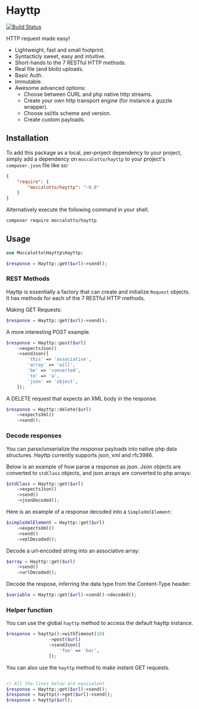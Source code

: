 # Hayttp
[![Build Status](https://travis-ci.org/moccalotto/hayttp.svg)](https://travis-ci.org/moccalotto/hayttp)

HTTP request made easy!

* Lightweight, fast and small footprint.
* Syntacticly sweet, easy and intuitive.
* Short-hands to the 7 RESTful HTTP methods.
* Real file (and blob) uploads.
* Basic Auth.
* Immutable.
* Awesome advanced options:
  * Choose between CURL and php native http streams.
  * Create your own http transport engine (for instance a guzzle wrapper).
  * Choose ssl/tls scheme and version.
  * Create custom payloads.

## Installation

To add this package as a local, per-project dependency to your project, simply add a dependency on
 `moccalotto/hayttp` to your project's `composer.json` file like so:

```json
{
    "require": {
        "moccalotto/hayttp": "~0.8"
    }
}
```

Alternatively execute the following command in your shell.

```bash
composer require moccalotto/hayttp
```

## Usage

```php
use Moccalotto\Hayttp\Hayttp;

$response = Hayttp::get($url)->send();
```

### REST Methods
Hayttp is essentially a factory that can create and initialize `Request` objects.
It has methods for each of the 7 RESTful HTTP methods.

Making GET Requests:

```php
$response = Hayttp::get($url)->send();
```

A more interesting POST example.

```php
$response = Hayttp::post($url)
    ->expectsJson()
    ->sendJson([
        'this' => 'associative',
        'array' => 'will',
        'be' => 'converted',
        'to' => 'a',
        'json' => 'object',
    ]);
```

A DELETE request that expects an XML body in the response.

```php
$response = Hayttp::delete($url)
    ->expectsXml()
    ->send();
```


### Decode responses

You can parse/unserialize the response payloads into native php data structures.
Hayttp currently supports json, xml and rfc3986.

Below is an example of how parse a response as json.
Json objects are converted to `stdClass` objects, and json arrays are converted to php arrays:

```php
$stdClass = Hayttp::get($url)
    ->expectsJson()
    ->send()
    ->jsonDecoded();
```

Here is an example of a response decoded into a `SimpleXmlElement`:

```php
$simpleXmlElement = Hayttp::get($url)
    ->expectsXml()
    ->send()
    ->xmlDecoded();
```

Decode a url-encoded string into an associative array:

```php
$array = Hayttp::get($url)
    ->send()
    ->urlDecoded();
```

Decode the respose, inferring the data type from the Content-Type header:

```php
$variable = Hayttp::get($url)->send()->decoded();
```

### Helper function

You can use the global `hayttp` method to access the default hayttp instance.

```php
$response = hayttp()->withTimeout(10)
                ->post($url)
                ->sendJson([
                    'foo' => 'bar',
                ]);
```

You can also use the `hayttp` method to make instant GET requests.

```php

// All the lines below are equivalent
$response = Hayttp::get($url)->send();
$response = hayttp()->get($url)->send();
$response = hayttp($url);
```

